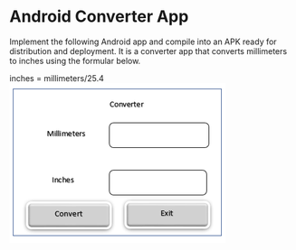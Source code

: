 # Android Converter App


Implement the following Android app and compile into an APK ready for distribution and deployment. It is a converter app that converts millimeters to inches using the formular below.

inches = millimeters/25.4 ![](images/converter.png)

